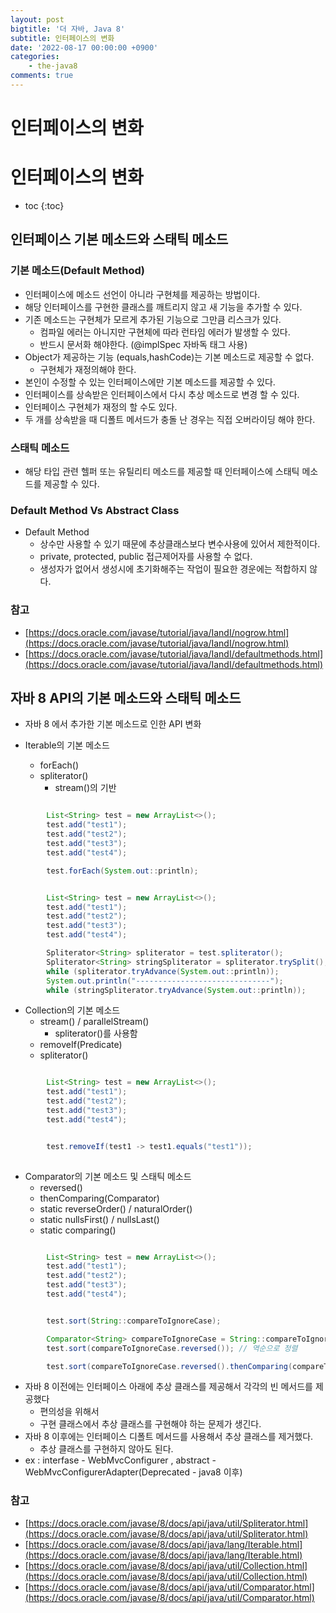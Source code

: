 ```yaml
---
layout: post
bigtitle: '더 자바, Java 8'
subtitle: 인터페이스의 변화
date: '2022-08-17 00:00:00 +0900'
categories:
    - the-java8
comments: true
---
```


# 인터페이스의 변화

# 인터페이스의 변화
* toc
{:toc}


## 인터페이스 기본 메소드와 스태틱 메소드

### 기본 메소드(Default Method)
+ 인터페이스에 메소드 선언이 아니라 구현체를 제공하는 방법이다.
+ 해당 인터페이스를 구현한 클래스를 깨트리지 않고 새 기능을 추가할 수 있다.
+ 기존 메소드는 구현체가 모르게 추가된 기능으로 그만큼 리스크가 있다.
  + 컴파일 에러는 아니지만 구현체에 따라 런타임 에러가 발생할 수 있다.
  + 반드시 문서화 해야한다. (@implSpec 자바독 태그 사용)
+ Object가 제공하는 기능 (equals,hashCode)는 기본 메소드로 제공할 수 없다.
  + 구현체가 재정의해야 한다.
+ 본인이 수정할 수 있는 인터페이스에만 기본 메소드를 제공할 수 있다.
+ 인터페이스를 상속받은 인터페이스에서 다시 추상 메소드로 변경 할 수 있다.
+ 인터페이스 구현체가 재정의 할 수도 있다.
+ 두 개를 상속받을 때 디폴트 메서드가 충돌 난 경우는 직접 오버라이딩 해야 한다.  

### 스태틱 메소드
+ 해당 타입 관련 헬퍼 또는 유틸리티 메소드를 제공할 때 인터페이스에 스태틱 메소드를 제공할 수 있다.

### Default Method Vs Abstract Class
+ Default Method
  + 상수만 사용할 수 있기 때문에 추상클래스보다 변수사용에 있어서 제한적이다.
  + private, protected, public 접근제어자를 사용할 수 없다.
  + 생성자가 없어서 생성시에 초기화해주는 작업이 필요한 경운에는 적합하지 않다.

### 참고
+ [https://docs.oracle.com/javase/tutorial/java/IandI/nogrow.html](https://docs.oracle.com/javase/tutorial/java/IandI/nogrow.html)
+ [https://docs.oracle.com/javase/tutorial/java/IandI/defaultmethods.html](https://docs.oracle.com/javase/tutorial/java/IandI/defaultmethods.html)


## 자바 8 API의 기본 메소드와 스태틱 메소드
+ 자바 8 에서 추가한 기본 메소드로 인한 API 변화

+ Iterable의 기본 메소드
  + forEach()
  + spliterator()
    + stream()의 기반
  
~~~java

        List<String> test = new ArrayList<>();
        test.add("test1");
        test.add("test2");
        test.add("test3");
        test.add("test4");

        test.forEach(System.out::println);

~~~

~~~java

        List<String> test = new ArrayList<>();
        test.add("test1");
        test.add("test2");
        test.add("test3");
        test.add("test4");

        Spliterator<String> spliterator = test.spliterator();
        Spliterator<String> stringSpliterator = spliterator.trySplit();
        while (spliterator.tryAdvance(System.out::println));
        System.out.println("------------------------------");
        while (stringSpliterator.tryAdvance(System.out::println));

~~~

+ Collection의 기본 메소드
  + stream() / parallelStream()
    + spliterator()를 사용함
  + removeIf(Predicate)
  + spliterator()
  
~~~java

        List<String> test = new ArrayList<>();
        test.add("test1");
        test.add("test2");
        test.add("test3");
        test.add("test4");


        test.removeIf(test1 -> test1.equals("test1"));
        
~~~

+ Comparator의 기본 메소드 및 스태틱 메소드
  + reversed()
  + thenComparing(Comparator)
  + static reverseOrder() / naturalOrder()
  + static nullsFirst() / nullsLast()
  + static comparing()

~~~java

        List<String> test = new ArrayList<>();
        test.add("test1");
        test.add("test2");
        test.add("test3");
        test.add("test4");


        test.sort(String::compareToIgnoreCase);

        Comparator<String> compareToIgnoreCase = String::compareToIgnoreCase;
        test.sort(compareToIgnoreCase.reversed()); // 역순으로 정렬

        test.sort(compareToIgnoreCase.reversed().thenComparing(compareToIgnoreCase)); // 또 다른 조건으로 정렬을 더하고싶다.

~~~

+ 자바 8 이전에는 인터페이스 아래에 추상 클래스를 제공해서 각각의 빈 메서드를 제공했다
  + 편의성을 위해서
  + 구현 클래스에서 추상 클래스를 구현해야 하는 문제가 생긴다.
+ 자바 8 이후에는 인터페이스 디폴트 메서드를 사용해서 추상 클래스를 제거했다.
  + 추상 클래스를 구현하지 않아도 된다.
+ ex : interfase - WebMvcConfigurer , abstract - WebMvcConfigurerAdapter(Deprecated - java8 이후)

### 참고
+ [https://docs.oracle.com/javase/8/docs/api/java/util/Spliterator.html](https://docs.oracle.com/javase/8/docs/api/java/util/Spliterator.html)
+ [https://docs.oracle.com/javase/8/docs/api/java/lang/Iterable.html](https://docs.oracle.com/javase/8/docs/api/java/lang/Iterable.html)
+ [https://docs.oracle.com/javase/8/docs/api/java/util/Collection.html](https://docs.oracle.com/javase/8/docs/api/java/util/Collection.html)
+ [https://docs.oracle.com/javase/8/docs/api/java/util/Comparator.html](https://docs.oracle.com/javase/8/docs/api/java/util/Comparator.html)

